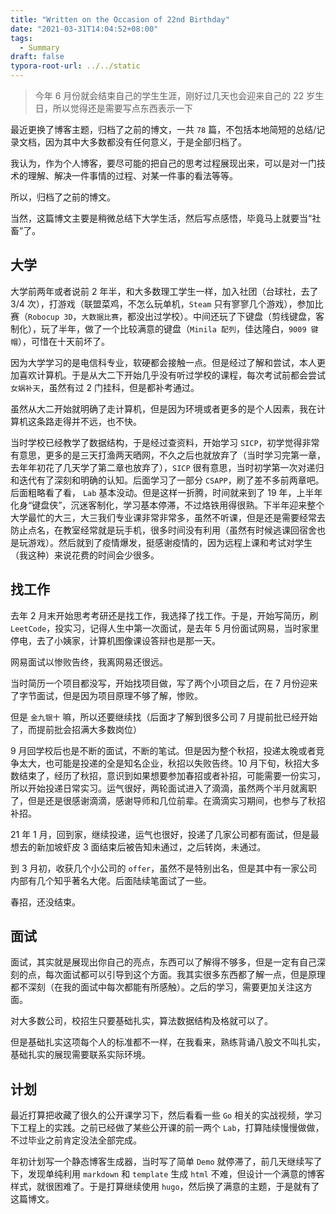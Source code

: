 ```yaml
---
title: "Written on the Occasion of 22nd Birthday"
date: "2021-03-31T14:04:52+08:00"
tags:
  - Summary
draft: false
typora-root-url: ../../static
---
```


> 今年 6 月份就会结束自己的学生生涯，刚好过几天也会迎来自己的 22 岁生日，所以觉得还是需要写点东西表示一下

最近更换了博客主题，归档了之前的博文，一共 `78` 篇，不包括本地简短的总结/记录文档，因为其中大多数都没有任何意义，于是全部归档了。

我认为，作为个人博客，要尽可能的把自己的思考过程展现出来，可以是对一门技术的理解、解决一件事情的过程、对某一件事的看法等等。

所以，归档了之前的博文。

当然，这篇博文主要是稍微总结下大学生活，然后写点感悟，毕竟马上就要当“社畜”了。

## 大学

大学前两年或者说前 2 年半，和大多数理工学生一样，加入社团（台球社，去了 3/4 次），打游戏（联盟菜鸡，不怎么玩单机，`Steam` 只有寥寥几个游戏），参加比赛（`Robocup 3D`，`大数据比赛`，都没出过学校）。中间还玩了下键盘（剪线键盘，客制化），玩了半年，做了一个比较满意的键盘（`Minila 配列`，佳达隆白，`9009 键帽`），可惜在十天前坏了。

因为大学学习的是电信科专业，软硬都会接触一点。但是经过了解和尝试，本人更加喜欢计算机。于是从大二下开始几乎没有听过学校的课程，每次考试前都会尝试 `女娲补天`，虽然有过 2 门挂科，但是都补考通过。

虽然从大二开始就明确了走计算机，但是因为环境或者更多的是个人因素，我在计算机这条路走得并不远，也不快。

当时学校已经教学了数据结构，于是经过查资料，开始学习 `SICP`，初学觉得非常有意思，更多的是三天打渔两天晒网，不久之后也就放弃了（当时学习完第一章，去年年初花了几天学了第二章也放弃了），`SICP` 很有意思，当时初学第一次对递归和迭代有了深刻和明确的认知。后面学习了一部分 `CSAPP`，刷了差不多前两章吧。后面粗略看了看， `Lab` 基本没动。但是这样一折腾，时间就来到了 19 年，上半年化身“键盘侠”，沉迷客制化，学习基本停滞，不过烙铁用得很熟。下半年迎来整个大学最忙的大三，大三我们专业课非常非常多，虽然不听课，但是还是需要经常去防止点名，在教室经常就是玩手机，很多时间没有利用（虽然有时候逃课回宿舍也是玩游戏）。然后就到了疫情爆发，挺感谢疫情的，因为远程上课和考试对学生（我这种）来说花费的时间会少很多。

## 找工作

去年 2 月末开始思考考研还是找工作，我选择了找工作。于是，开始写简历，刷 `LeetCode`，投实习，记得人生中第一次面试，是去年 5 月份面试网易，当时家里停电，去了小姨家，计算机图像课设答辩也是那一天。

网易面试以惨败告终，我离网易还很远。

当时简历一个项目都没写，开始找项目做，写了两个小项目之后，在 7 月份迎来了字节面试，但是因为项目原理不够了解，惨败。

但是 `金九银十` 嘛，所以还要继续找（后面才了解到很多公司 7 月提前批已经开始了，而提前批会招满大多数岗位）

9 月回学校后也是不断的面试，不断的笔试。但是因为整个秋招，投递太晚或者竞争太大，也可能是投递的全是知名企业，秋招以失败告终。10 月下旬，秋招大多数结束了，经历了秋招，意识到如果想要参加春招或者补招，可能需要一份实习，所以开始投递日常实习。运气很好，两轮面试进入了滴滴，虽然两个半月就离职了，但是还是很感谢滴滴，感谢导师和几位前辈。在滴滴实习期间，也参与了秋招补招。

21 年 1 月，回到家，继续投递，运气也很好，投递了几家公司都有面试，但是最想去的新加坡虾皮 3 面结束后被告知未通过，之后转岗，未通过。

到 3 月初，收获几个小公司的 `offer`，虽然不是特别出名，但是其中有一家公司内部有几个知乎著名大佬。后面陆续笔面试了一些。

春招，还没结束。

## 面试

面试，其实就是展现出你自己的亮点，东西可以了解得不够多，但是一定有自己深刻的点，每次面试都可以引导到这个方面。我其实很多东西都了解一点，但是原理都不深刻（在我的面试中每次都能有所感触）。之后的学习，需要更加关注这方面。

对大多数公司，校招生只要基础扎实，算法数据结构及格就可以了。

但是基础扎实这项每个人的标准都不一样，在我看来，熟练背诵八股文不叫扎实，基础扎实的展现需要联系实际环境。

## 计划

最近打算把收藏了很久的公开课学习下，然后看看一些 `Go` 相关的实战视频，学习下工程上的实践。之前已经做了某些公开课的前一两个 `Lab`，打算陆续慢慢做做，不过毕业之前肯定没法全部完成。

年初计划写一个静态博客生成器，当时写了简单 `Demo` 就停滞了，前几天继续写了下，发现单纯利用 `markdown` 和 `template` 生成 `html` 不难，但设计一个满意的博客样式，就很困难了。于是打算继续使用 `hugo`，然后换了满意的主题，于是就有了这篇博文。

